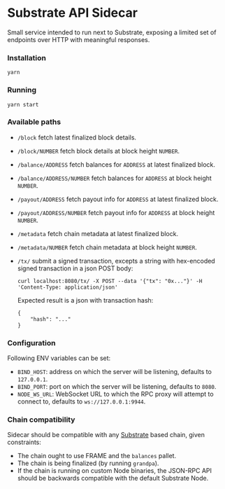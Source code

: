 # Substrate API Sidecar

Small service intended to run next to Substrate, exposing a limited set of endpoints over HTTP with meaningful responses.

### Installation

```
yarn
```

### Running

```
yarn start
```

### Available paths

+ `/block` fetch latest finalized block details.

+ `/block/NUMBER` fetch block details at block height `NUMBER`.

+ `/balance/ADDRESS` fetch balances for `ADDRESS` at latest finalized block.

+ `/balance/ADDRESS/NUMBER` fetch balances for `ADDRESS` at block height `NUMBER`.

+ `/payout/ADDRESS` fetch payout info for `ADDRESS` at latest finalized block.

+ `/payout/ADDRESS/NUMBER` fetch payout info for `ADDRESS` at block height `NUMBER`.

+ `/metadata` fetch chain metadata at latest finalized block.

+ `/metadata/NUMBER` fetch chain metadata at block height `NUMBER`.

+ `/tx/` submit a signed transaction, excepts a string with hex-encoded signed transaction in a json POST body:
    ```
    curl localhost:8080/tx/ -X POST --data '{"tx": "0x..."}' -H 'Content-Type: application/json'
    ```
    Expected result is a json with transaction hash:
    ```
    {
        "hash": "..."
    }
    ```

### Configuration

Following ENV variables can be set:

+ `BIND_HOST`: address on which the server will be listening, defaults to `127.0.0.1`.
+ `BIND_PORT`: port on which the server will be listening, defaults to `8080`.
+ `NODE_WS_URL`: WebSocket URL to which the RPC proxy will attempt to connect to, defaults to `ws://127.0.0.1:9944`.

### Chain compatibility

Sidecar should be compatible with any [Substrate](https://substrate.dev/) based chain, given constraints:

+ The chain ought to use FRAME and the `balances` pallet.
+ The chain is being finalized (by running `grandpa`).
+ If the chain is running on custom Node binaries, the JSON-RPC API should be backwards compatible with the default Substrate Node.